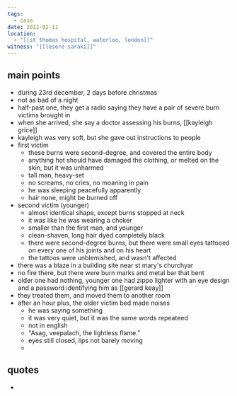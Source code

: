 ```yaml
---
tags:
  - case
date: 2012-02-11
location:
  - "[[st thomas hospital, waterloo, london]]"
witness: "[[lesere saraki]]"
---
```

## main points
- during 23rd december, 2 days before christmas
- not as bad of a night
- half-past one, they get a radio saying they have a pair of severe burn victims brought in
- when she arrived, she say a doctor assessing his burns, [[kayleigh grice]]
- kayleigh was very soft, but she gave out instructions to people
- first victim
	- these burns were second-degree, and covered the entire body
	- anything hot should have damaged the clothing, or melted on the skin, but it was unharmed
	- tall man, heavy-set
	- no screams, no cries, no moaning in pain
	- he was sleeping peacefully apparently
	- hair none, might be burned off
- second victim (younger)
	- almost identical shape, except burns stopped at neck
	- it was like he was wearing a choker
	- smaller than the first man, and younger
	- clean-shaven, long hair dyed completely black
	- there were second-degree burns, but there were small eyes tattooed on every one of his joints and on his heart
	- the tattoos were unblemished, and wasn't affected
- there was a blaze in a building site near st mary's churchyar
- no fire there, but there were burn marks and metal bar that bent
- older one had nothing, younger one had zippo lighter with an eye design and a password identifying him as [[gerard keay]]
- they treated them, and moved them to another room
- after an hour plus, the older victim bed made noises
	- he was saying something
	- it was very quiet, but it was the same words repeateed
	- not in english
	- "Asag, veepalach, the lightless flame."
	- eyes still closed, lips not barely moving
	- 

## quotes
- 